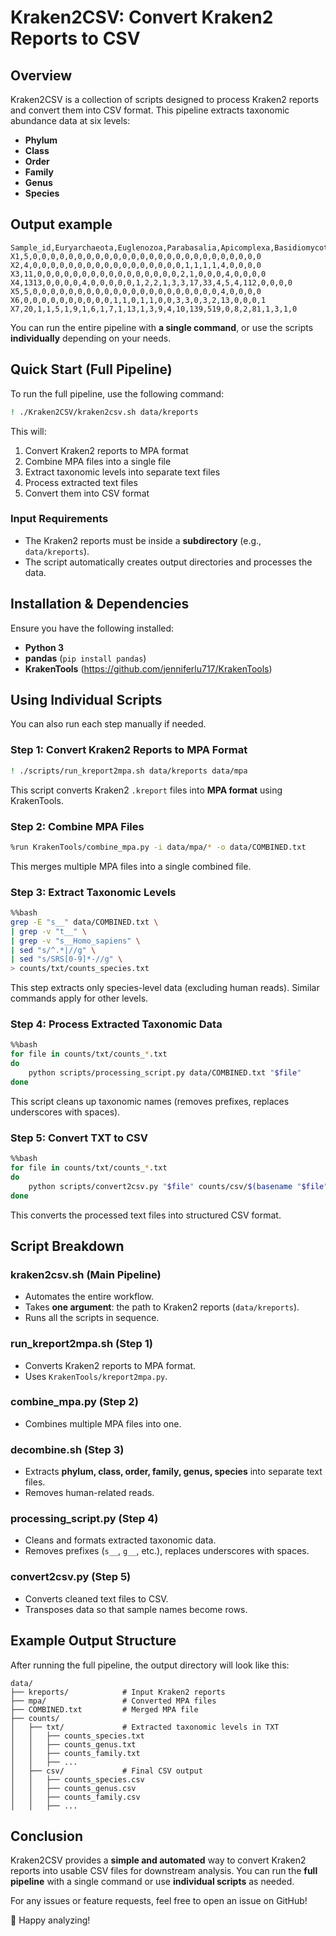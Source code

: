 # Kraken2CSV: Convert Kraken2 Reports to CSV

## Overview
Kraken2CSV is a collection of scripts designed to process Kraken2 reports and convert them into CSV format. This pipeline extracts taxonomic abundance data at six levels:
- **Phylum**
- **Class**
- **Order**
- **Family**
- **Genus**
- **Species**

## Output example

```
Sample_id,Euryarchaeota,Euglenozoa,Parabasalia,Apicomplexa,Basidiomycota,Ascomycota,Acidobacteriota,Bdellovibrionota,Chlorobiota,Ignavibacteriota,Planctomycetota,Spirochaetota,Thermotogota,Fusobacteriota,Cyanobacteriota,Mycoplasmatota,Actinomycetota,Pseudomonadota,Bacteroidota,Deferribacterota,Campylobacterota,Thermodesulfobacteriota,Bacillota,Negarnaviricota,Nucleocytoviricota,Uroviricota,Peploviricota
X1,5,0,0,0,0,0,0,0,0,0,0,0,0,0,0,0,0,0,0,0,0,0,0,0,0,0,0
X2,4,0,0,0,0,0,0,0,0,0,0,0,0,0,0,0,0,0,1,1,1,1,4,0,0,0,0
X3,11,0,0,0,0,0,0,0,0,0,0,0,0,0,0,0,0,2,1,0,0,0,4,0,0,0,0
X4,1313,0,0,0,0,4,0,0,0,0,0,1,2,2,1,3,3,17,33,4,5,4,112,0,0,0,0
X5,5,0,0,0,0,0,0,0,0,0,0,0,0,0,0,0,0,0,0,0,0,0,4,0,0,0,0
X6,0,0,0,0,0,0,0,0,0,0,1,1,0,1,1,0,0,3,3,0,3,2,13,0,0,0,1
X7,20,1,1,5,1,9,1,6,1,7,1,13,1,3,9,4,10,139,519,0,8,2,81,1,3,1,0
```

You can run the entire pipeline with **a single command**, or use the scripts **individually** depending on your needs.

## Quick Start (Full Pipeline)
To run the full pipeline, use the following command:
```bash
! ./Kraken2CSV/kraken2csv.sh data/kreports
```
This will:
1. Convert Kraken2 reports to MPA format
2. Combine MPA files into a single file
3. Extract taxonomic levels into separate text files
4. Process extracted text files
5. Convert them into CSV format

### **Input Requirements**
- The Kraken2 reports must be inside a **subdirectory** (e.g., `data/kreports`).
- The script automatically creates output directories and processes the data.

## Installation & Dependencies
Ensure you have the following installed:
- **Python 3**
- **pandas** (`pip install pandas`)
- **KrakenTools** (https://github.com/jenniferlu717/KrakenTools)

## Using Individual Scripts
You can also run each step manually if needed.

### **Step 1: Convert Kraken2 Reports to MPA Format**
```bash
! ./scripts/run_kreport2mpa.sh data/kreports data/mpa
```
This script converts Kraken2 `.kreport` files into **MPA format** using KrakenTools.

### **Step 2: Combine MPA Files**
```bash
%run KrakenTools/combine_mpa.py -i data/mpa/* -o data/COMBINED.txt
```
This merges multiple MPA files into a single combined file.

### **Step 3: Extract Taxonomic Levels**
```bash
%%bash
grep -E "s__" data/COMBINED.txt \
| grep -v "t__" \
| grep -v "s__Homo_sapiens" \
| sed "s/^.*|//g" \
| sed "s/SRS[0-9]*-//g" \
> counts/txt/counts_species.txt
```
This step extracts only species-level data (excluding human reads). Similar commands apply for other levels.

### **Step 4: Process Extracted Taxonomic Data**
```bash
%%bash
for file in counts/txt/counts_*.txt
do
    python scripts/processing_script.py data/COMBINED.txt "$file"
done
```
This script cleans up taxonomic names (removes prefixes, replaces underscores with spaces).

### **Step 5: Convert TXT to CSV**
```bash
%%bash
for file in counts/txt/counts_*.txt
do
    python scripts/convert2csv.py "$file" counts/csv/$(basename "$file" .txt).csv
done
```
This converts the processed text files into structured CSV format.

## Script Breakdown
### **kraken2csv.sh** (Main Pipeline)
- Automates the entire workflow.
- Takes **one argument**: the path to Kraken2 reports (`data/kreports`).
- Runs all the scripts in sequence.

### **run_kreport2mpa.sh** (Step 1)
- Converts Kraken2 reports to MPA format.
- Uses `KrakenTools/kreport2mpa.py`.

### **combine_mpa.py** (Step 2)
- Combines multiple MPA files into one.

### **decombine.sh** (Step 3)
- Extracts **phylum, class, order, family, genus, species** into separate text files.
- Removes human-related reads.

### **processing_script.py** (Step 4)
- Cleans and formats extracted taxonomic data.
- Removes prefixes (`s__`, `g__`, etc.), replaces underscores with spaces.

### **convert2csv.py** (Step 5)
- Converts cleaned text files to CSV.
- Transposes data so that sample names become rows.

## Example Output Structure
After running the full pipeline, the output directory will look like this:
```
data/
├── kreports/            # Input Kraken2 reports
├── mpa/                 # Converted MPA files
├── COMBINED.txt         # Merged MPA file
├── counts/
│   ├── txt/             # Extracted taxonomic levels in TXT
│   │   ├── counts_species.txt
│   │   ├── counts_genus.txt
│   │   ├── counts_family.txt
│   │   ├── ...
│   ├── csv/             # Final CSV output
│   │   ├── counts_species.csv
│   │   ├── counts_genus.csv
│   │   ├── counts_family.csv
│   │   ├── ...
```

## Conclusion
Kraken2CSV provides a **simple and automated** way to convert Kraken2 reports into usable CSV files for downstream analysis. You can run the **full pipeline** with a single command or use **individual scripts** as needed.

For any issues or feature requests, feel free to open an issue on GitHub!

🚀 Happy analyzing!